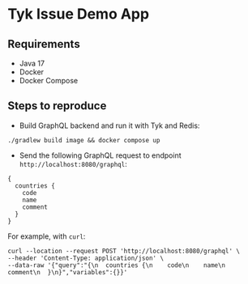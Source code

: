 # Tyk Issue Demo App

## Requirements

* Java 17
* Docker
* Docker Compose

## Steps to reproduce

* Build GraphQL backend and run it with Tyk and Redis: 

```shell
./gradlew build image && docker compose up
```

* Send the following GraphQL request to endpoint `http://localhost:8080/graphql`:

```shell
{
  countries {
    code
    name
    comment
  }
}
```

For example, with `curl`:

```shell
curl --location --request POST 'http://localhost:8080/graphql' \
--header 'Content-Type: application/json' \
--data-raw '{"query":"{\n  countries {\n    code\n    name\n    comment\n  }\n}","variables":{}}'
```